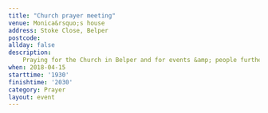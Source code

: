 ```yaml
---
title: "Church prayer meeting"
venue: Monica&rsquo;s house
address: Stoke Close, Belper
postcode: 
allday: false
description: 
    Praying for the Church in Belper and for events &amp; people further afield
when: 2018-04-15
starttime: '1930'
finishtime: '2030'
category: Prayer
layout: event
---
```

